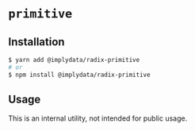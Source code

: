 # `primitive`

## Installation

```sh
$ yarn add @implydata/radix-primitive
# or
$ npm install @implydata/radix-primitive
```

## Usage

This is an internal utility, not intended for public usage.
